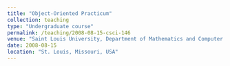 ```yaml
---
title: "Object-Oriented Practicum"
collection: teaching
type: "Undergraduate course"
permalink: /teaching/2008-08-15-csci-146
venue: "Saint Louis University, Department of Mathematics and Computer Science"
date: 2008-08-15
location: "St. Louis, Missouri, USA"
---
```


